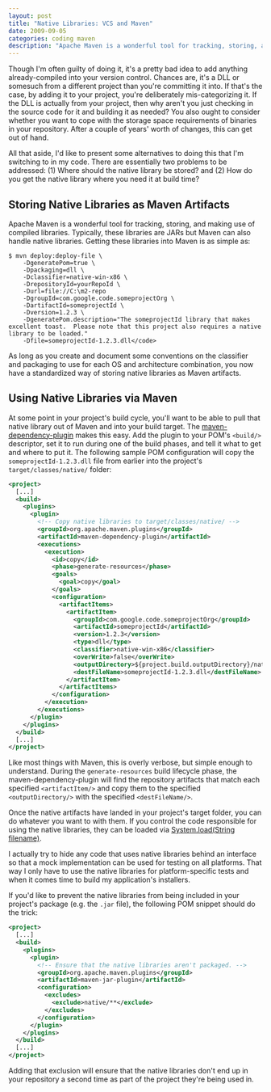 ```yaml
---
layout: post
title: "Native Libraries: VCS and Maven"
date: 2009-09-05
categories: coding maven
description: "Apache Maven is a wonderful tool for tracking, storing, and making use of compiled libraries, including native libraries (e.g. DLLs). Getting these libraries into Maven is simple."
---
```


Though I'm often guilty of doing it, it's a pretty bad idea to add anything already-compiled into your version control.  Chances are, it's a DLL or somesuch from a different project than you're committing it into.  If that's the case, by adding it to your project, you're deliberately mis-categorizing it.  If the DLL is actually from your project, then why aren't you just checking in the source code for it and building it as needed?  You also ought to consider whether you want to cope with the storage space requirements of binaries in your repository.  After a couple of years' worth of changes, this can get out of hand.

All that aside, I'd like to present some alternatives to doing this that I'm switching to in my code.  There are essentially two problems to be addressed: (1) Where should the native library be stored? and (2) How do you get the native library where you need it at build time?

## Storing Native Libraries as Maven Artifacts

Apache Maven is a wonderful tool for tracking, storing, and making use of compiled libraries.  Typically, these libraries are JARs but Maven can also handle native libraries.  Getting these libraries into Maven is as simple as:

```shell-session
$ mvn deploy:deploy-file \
    -DgeneratePom=true \
    -Dpackaging=dll \
    -Dclassifier=native-win-x86 \
    -DrepositoryId=yourRepoId \
    -Durl=file://C:\m2-repo
    -DgroupId=com.google.code.someprojectOrg \
    -DartifactId=someprojectId \
    -Dversion=1.2.3 \
    -DgeneratePom.description="The someprojectId library that makes excellent toast.  Please note that this project also requires a native library to be loaded."
    -Dfile=someprojectId-1.2.3.dll</code>
```

As long as you create and document some conventions on the classifier and packaging to use for each OS and architecture combination, you now have a standardized way of storing native libraries as Maven artifacts.

## Using Native Libraries via Maven

At some point in your project's build cycle, you'll want to be able to pull that native library out of Maven and into your build target.  The [maven-dependency-plugin](http://maven.apache.org/plugins/maven-dependency-plugin/) makes this easy.  Add the plugin to your POM's `<build/>` descriptor, set it to run during one of the build phases, and tell it what to get and where to put it.  The following sample POM configuration will copy the `someprojectId-1.2.3.dll` file from earlier into the project's `target/classes/native/` folder:

```xml
<project>
  [...]
  <build>
    <plugins>
      <plugin>
        <!-- Copy native libraries to target/classes/native/ -->
        <groupId>org.apache.maven.plugins</groupId>
        <artifactId>maven-dependency-plugin</artifactId>
        <executions>
          <execution>
            <id>copy</id>
            <phase>generate-resources</phase>
            <goals>
              <goal>copy</goal>
            </goals>
            <configuration>
              <artifactItems>
                <artifactItem>
                  <groupId>com.google.code.someprojectOrg</groupId>
                  <artifactId>someprojectId</artifactId>
                  <version>1.2.3</version>
                  <type>dll</type>
                  <classifier>native-win-x86</classifier>
                  <overWrite>false</overWrite>
                  <outputDirectory>${project.build.outputDirectory}/native/windows/x86</outputDirectory>
                  <destFileName>someprojectId-1.2.3.dll</destFileName>
                </artifactItem>
              </artifactItems>
            </configuration>
          </execution>
        </executions>
      </plugin>
    </plugins>
  </build>
  [...]
</project>
```

Like most things with Maven, this is overly verbose, but simple enough to understand.  During the `generate-resources` build lifecycle phase, the maven-dependency-plugin will find the repository artifacts that match each specified `<artifactItem/>` and copy them to the specified `<outputDirectory/>` with the specified `<destFileName/>`.

Once the native artifacts have landed in your project's target folder, you can do whatever you want to with them.  If you control the code responsible for using the native libraries, they can be loaded via [System.load(String filename)](http://java.sun.com/javase/6/docs/api/java/lang/System.html#load(java.lang.String)).

I actually try to hide any code that uses native libraries behind an interface so that a mock implementation can be used for testing on all platforms.  That way I only have to use the native libraries for platform-specific tests and when it comes time to build my application's installers.

If you'd like to prevent the native libraries from being included in your project's package (e.g. the `.jar` file), the following POM snippet should do the trick:

```xml
<project>
  [...]
  <build>
    <plugins>
      <plugin>
        <!-- Ensure that the native libraries aren't packaged. -->
        <groupId>org.apache.maven.plugins</groupId>
        <artifactId>maven-jar-plugin</artifactId>
        <configuration>
          <excludes>
            <exclude>native/**</exclude>
          </excludes>
        </configuration>
      </plugin>
    </plugins>
  </build>
  [...]
</project>
```

Adding that exclusion will ensure that the native libraries don't end up in your repository a second time as part of the project they're being used in.

